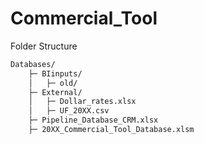 # Commercial_Tool

Folder Structure

```bash
Databases/
    ├─ BIinputs/
    │   ├─ old/
    ├─ External/
    │   ├─ Dollar_rates.xlsx
    │   ├─ UF_20XX.csv
    ├─ Pipeline_Database_CRM.xlsx
    ├─ 20XX_Commercial_Tool_Database.xlsm
```

